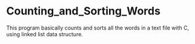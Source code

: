 # Counting_and_Sorting_Words

This program basically counts and sorts all the words in a text file with C, using linked list data structure.

